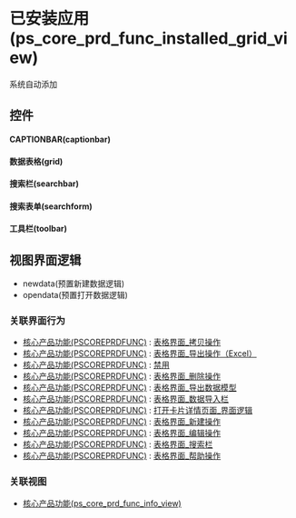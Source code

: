 # 已安装应用(ps_core_prd_func_installed_grid_view)  <!-- {docsify-ignore-all} -->


系统自动添加



## 控件
#### CAPTIONBAR(captionbar)
#### 数据表格(grid)
#### 搜索栏(searchbar)
#### 搜索表单(searchform)
#### 工具栏(toolbar)

## 视图界面逻辑
  * newdata(预置新建数据逻辑)
  * opendata(预置打开数据逻辑)


### 关联界面行为
  * [核心产品功能(PSCOREPRDFUNC)](module/extension/PSCorePrdFunc) : [表格界面_拷贝操作](module/extension/PSCorePrdFunc#界面行为)
  * [核心产品功能(PSCOREPRDFUNC)](module/extension/PSCorePrdFunc) : [表格界面_导出操作（Excel）](module/extension/PSCorePrdFunc#界面行为)
  * [核心产品功能(PSCOREPRDFUNC)](module/extension/PSCorePrdFunc) : [禁用](module/extension/PSCorePrdFunc#界面行为)
  * [核心产品功能(PSCOREPRDFUNC)](module/extension/PSCorePrdFunc) : [表格界面_删除操作](module/extension/PSCorePrdFunc#界面行为)
  * [核心产品功能(PSCOREPRDFUNC)](module/extension/PSCorePrdFunc) : [表格界面_导出数据模型](module/extension/PSCorePrdFunc#界面行为)
  * [核心产品功能(PSCOREPRDFUNC)](module/extension/PSCorePrdFunc) : [表格界面_数据导入栏](module/extension/PSCorePrdFunc#界面行为)
  * [核心产品功能(PSCOREPRDFUNC)](module/extension/PSCorePrdFunc) : [打开卡片详情页面_界面逻辑](module/extension/PSCorePrdFunc#界面行为)
  * [核心产品功能(PSCOREPRDFUNC)](module/extension/PSCorePrdFunc) : [表格界面_新建操作](module/extension/PSCorePrdFunc#界面行为)
  * [核心产品功能(PSCOREPRDFUNC)](module/extension/PSCorePrdFunc) : [表格界面_编辑操作](module/extension/PSCorePrdFunc#界面行为)
  * [核心产品功能(PSCOREPRDFUNC)](module/extension/PSCorePrdFunc) : [表格界面_搜索栏](module/extension/PSCorePrdFunc#界面行为)
  * [核心产品功能(PSCOREPRDFUNC)](module/extension/PSCorePrdFunc) : [表格界面_帮助操作](module/extension/PSCorePrdFunc#界面行为)

### 关联视图
  * [核心产品功能(ps_core_prd_func_info_view)](app/view/ps_core_prd_func_info_view)

<script>
 const { createApp } = Vue
  createApp({
    data() {
      return {

      }
    }
  }).use(ElementPlus).mount('#app')
</script>